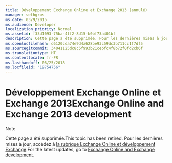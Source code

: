 ```yaml
---
title: Développement Exchange Online et Exchange 2013 (annulé)
manager: sethgros
ms.date: 03/9/2015
ms.audience: Developer
localization_priority: Normal
ms.assetid: f33d1093-75ba-4ff2-8d15-b0bf73a401bf
description: Cette page a été supprimée. Pour les dernières mises à jour, accédez à la rubrique Exchange Online et développement Exchange.
ms.openlocfilehash: d6120cda74e9d4a628be93c59dc3b711cc1f7df5
ms.sourcegitcommit: 34041125dc8c5f993b21cebfc4f8b72f0fd2cb6f
ms.translationtype: HT
ms.contentlocale: fr-FR
ms.lasthandoff: 06/25/2018
ms.locfileid: "19754756"
---
```

# <a name="exchange-online-and-exchange-2013-development"></a><span data-ttu-id="57a4c-104">Développement Exchange Online et Exchange 2013</span><span class="sxs-lookup"><span data-stu-id="57a4c-104">Exchange Online and Exchange 2013 development</span></span>

> [!NOTE] 
> <span data-ttu-id="57a4c-105">Cette page a été supprimée.</span><span class="sxs-lookup"><span data-stu-id="57a4c-105">This topic has been retired.</span></span> <span data-ttu-id="57a4c-106">Pour les dernières mises à jour, accédez à [la rubrique Exchange Online et développement Exchange](exchange-server-development.md).</span><span class="sxs-lookup"><span data-stu-id="57a4c-106">For the latest updates, go to [Exchange Online and Exchange development](exchange-server-development.md).</span></span>

